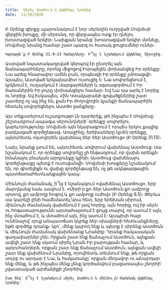 ```yaml
---
title:  Սիրել Աստծուն և վախենալ Նրանից
date:  11/10/2020
---
```


Բ Օրենք գիրքը պարունակում է նոր սերնդին ուղղված Մովսեսի վերջին խոսքը, մի սերունդ, որ վերջապես ոտք էր դնելու խոստացված երկիր։ Նախքան նրանց՝ խոստացված երկիր մտնելը, Մովսեսը նրանց համար շատ պարզ ու հստակ ցուցումներ ուներ։

`Կարդացե՛ք Բ Օրենք 31.9–13 համարները։ Ի՞նչ է նշանակում վախենալ Տիրոջից։`

Աստված նպատակադրված կերպով էր ընտրել այն ճանապարհները, որոնց միջոցով Իսրայելին փոխանցեց Իր օրենքը։ Նա արեց հնարավոր ամեն բան, որպեսզի Իր օրենքը չմոռացվի։ Այսպես, Աստված երկայնամիտ ուսուցիչ է։ Նա սովորեցնում է, կրկնում է, ուղարկում է մարգարեների և օգտագործում է Իր ծառաներին Իր լուրը փոխանցելու համար։ Եվ Նա դա արել է նորից ու նորից։ Եվ իսկապես, Հին Կտակարանի գրվածքներից շատ շատերը ոչ այլ ինչ են, քան Իր ժողովրդին կյանքի ճանապարհին հետևել սովորեցնելու Աստծո ջանքերը։

Այս տեքստերում ուշադրությո՛ւն դարձրեք, թե ինչպես է Մովսեսը շեշտադրում ապագա սերունդների՝ օրենքը սովորելու կարևորությունը։ Մովսեսն այն նկարագրում է որպես երկու քայլից բաղկացած գործընթաց։ Առաջինը, երեխաները կլսեն օրենքը, այնուհետև «կսովորեն վախենալ ձեր Տեր Աստծուց» (Բ Օրենք 31.13)։

Նախ, նրանք լսում են, այնուհետև սովորում վախենալ Աստծուց։ Սա նշանակում է, որ օրենքը սովորելը չի ենթադրում, որ վախն օրենքն իմանալու բնական արդյունքը կլինի։ Աստծուց վախենալու գործընթացը պետք է ուսուցանվի։ Մովսեսի խոսքերը նշանակում են, որ գիտելիքն ու վախը գործընթաց են, ոչ թե ակնթարթային պատճառահետևանքային կապ։

Միևնույն ժամանակ, ի՞նչ է նշանակում «վախենալ Աստծուց», երբ մարդկանց նաև ասվում է. «Սիրի՛ր քո Տեր Աստծուն քո ամբողջ սրտով, քո ամբողջ հոգով և քո ամբողջ ուժով» (Բ Օրենք 6.5)։ Թերևս սա կարելի լինի համեմատել նրա հետ, երբ երեխան սիրում, միևնույն ժամանակ վախենում է լավ հորից, այն հորից, ով իր սերն ու հոգատարությունն արտահայտում է ցույց տալով, որ ասում է այն, ինչ մտածում է, և մտածում այն, ինչ ասում է։ Այսպիսի հայր ունենալով՝ դուք անպատճառ կկրեք ձեր սխալների հետևանքները, եթե գործեք դրանք։ Այո՛, մենք կարող ենք և պետք է սիրենք Աստծուն և միևնույն ժամանակ վախենանք Նրանից։ Դրանք հակասական գաղափարներ չեն։ Որքան շատ ենք ճանաչում Աստծուն, այնքան ավելի շատ ենք սկսում սիրել Նրան Իր բարության համար, և այդուհանդերձ, որքան շատ ենք ճանաչում Աստծուն, այնքան ավելի շատ ենք վախենում Նրանից, որովհետև տեսնում ենք, թե որքան սուրբ ու արդար է Նա, և հակառակը՝ որքան մեղավոր ու անարդար ենք մենք, և թե ինչպես մենք չենք կործանվում բացառապես շնորհի՝ չվաստակած արժանիքի շնորհիվ։

`Ըստ ձեզ՝ ի՞նչ է նշանակում սիրել Աստծուն և միևնույն ժամանակ վախենալ Նրանից։`